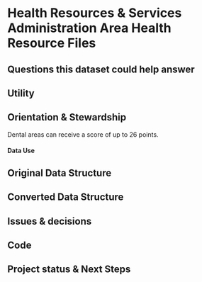# Health Resources & Services Administration Area Health Resource Files


## Questions this dataset could help answer


## Utility



## Orientation & Stewardship  


Dental areas can receive a score of up to 26 points. 


#### Data Use


## Original Data Structure


## Converted Data Structure


## Issues & decisions


## Code


## Project status & Next Steps

